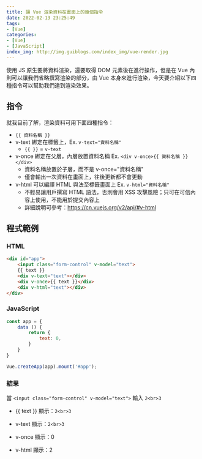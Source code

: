 ```yaml
---
title: 讓 Vue 渲染資料在畫面上的幾個指令
date: 2022-02-13 23:25:49
tags:
- [Vue]
categories:
- [Vue]
- [JavaScript]
index_img: http://img.guiblogs.com/index_img/vue-render.jpg
---
```


使用 JS 原生要將資料渲染，還要取得 DOM 元素後在進行操作，但是在 Vue 內則可以讓我們省略撰寫渲染的部分，由 Vue 本身來進行渲染，今天要介紹以下四種指令可以幫助我們達到渲染效果。

## 指令

就我目前了解，渲染資料可用下面四種指令：

* `{{ 資料名稱 }}`
* v-text 綁定在標籤上，Ex. `v-text="資料名稱"`
  * `{{ }}` = `v-text`
* v-once 綁定在父層，內層放置資料名稱 Ex. `<div v-once>{{ 資料名稱 }}</div>`
  * 資料名稱放置於子層，而不是 v-once="資料名稱"
  * 僅會輸出一次資料在畫面上，往後更新都不會更動
* v-html 可以編譯 HTML 與法至標籤畫面上 Ex. `v-html="資料名稱"`
  * 不輕易讓用戶撰寫 HTML 語法，否則會用 XSS 攻擊風險；只可在可信內容上使用，不能用於提交內容上
  * 詳細說明可參考：https://cn.vuejs.org/v2/api/#v-html

## 程式範例

### HTML

``` HTML
<div id="app">
    <input class="form-control" v-model="text">
    {{ text }}
    <div v-text="text"></div>
    <div v-once>{{ text }}</div>
    <div v-html="text"></div>
</div>
```

### JavaScript

``` javascript
const app = {
    data () {
        return {
            text: 0,
        }
    }
}

Vue.createApp(app).mount('#app');
```

### 結果

當 `<input class="form-control" v-model="text">` 輸入 `2<br>3`

* {{ text }} 顯示：`2<br>3`

* v-text 顯示：`2<br>3`

* v-once 顯示：0

* v-html 顯示：2